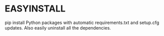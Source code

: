 # EASYINSTALL

pip install Python packages with automatic requirements.txt and setup.cfg updates. Also easily uninstall all the dependencies.

